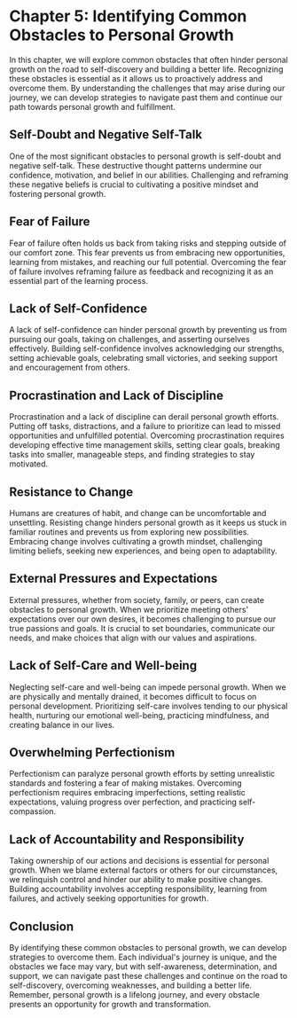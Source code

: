 Chapter 5: Identifying Common Obstacles to Personal Growth
==========================================================

In this chapter, we will explore common obstacles that often hinder personal growth on the road to self-discovery and building a better life. Recognizing these obstacles is essential as it allows us to proactively address and overcome them. By understanding the challenges that may arise during our journey, we can develop strategies to navigate past them and continue our path towards personal growth and fulfillment.

Self-Doubt and Negative Self-Talk
---------------------------------

One of the most significant obstacles to personal growth is self-doubt and negative self-talk. These destructive thought patterns undermine our confidence, motivation, and belief in our abilities. Challenging and reframing these negative beliefs is crucial to cultivating a positive mindset and fostering personal growth.

Fear of Failure
---------------

Fear of failure often holds us back from taking risks and stepping outside of our comfort zone. This fear prevents us from embracing new opportunities, learning from mistakes, and reaching our full potential. Overcoming the fear of failure involves reframing failure as feedback and recognizing it as an essential part of the learning process.

Lack of Self-Confidence
-----------------------

A lack of self-confidence can hinder personal growth by preventing us from pursuing our goals, taking on challenges, and asserting ourselves effectively. Building self-confidence involves acknowledging our strengths, setting achievable goals, celebrating small victories, and seeking support and encouragement from others.

Procrastination and Lack of Discipline
--------------------------------------

Procrastination and a lack of discipline can derail personal growth efforts. Putting off tasks, distractions, and a failure to prioritize can lead to missed opportunities and unfulfilled potential. Overcoming procrastination requires developing effective time management skills, setting clear goals, breaking tasks into smaller, manageable steps, and finding strategies to stay motivated.

Resistance to Change
--------------------

Humans are creatures of habit, and change can be uncomfortable and unsettling. Resisting change hinders personal growth as it keeps us stuck in familiar routines and prevents us from exploring new possibilities. Embracing change involves cultivating a growth mindset, challenging limiting beliefs, seeking new experiences, and being open to adaptability.

External Pressures and Expectations
-----------------------------------

External pressures, whether from society, family, or peers, can create obstacles to personal growth. When we prioritize meeting others' expectations over our own desires, it becomes challenging to pursue our true passions and goals. It is crucial to set boundaries, communicate our needs, and make choices that align with our values and aspirations.

Lack of Self-Care and Well-being
--------------------------------

Neglecting self-care and well-being can impede personal growth. When we are physically and mentally drained, it becomes difficult to focus on personal development. Prioritizing self-care involves tending to our physical health, nurturing our emotional well-being, practicing mindfulness, and creating balance in our lives.

Overwhelming Perfectionism
--------------------------

Perfectionism can paralyze personal growth efforts by setting unrealistic standards and fostering a fear of making mistakes. Overcoming perfectionism requires embracing imperfections, setting realistic expectations, valuing progress over perfection, and practicing self-compassion.

Lack of Accountability and Responsibility
-----------------------------------------

Taking ownership of our actions and decisions is essential for personal growth. When we blame external factors or others for our circumstances, we relinquish control and hinder our ability to make positive changes. Building accountability involves accepting responsibility, learning from failures, and actively seeking opportunities for growth.

Conclusion
----------

By identifying these common obstacles to personal growth, we can develop strategies to overcome them. Each individual's journey is unique, and the obstacles we face may vary, but with self-awareness, determination, and support, we can navigate past these challenges and continue on the road to self-discovery, overcoming weaknesses, and building a better life. Remember, personal growth is a lifelong journey, and every obstacle presents an opportunity for growth and transformation.

